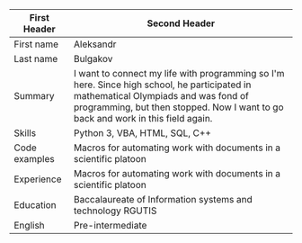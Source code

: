 First Header    | Second Header
----------------| -------------
First name      | Aleksandr
Last name       | Bulgakov
Summary         | I want to connect my life with programming so I'm here. Since high school, he participated in mathematical Olympiads and was fond of programming, but then stopped. Now I want to go back and work in this field again.
Skills          | Python 3, VBA, HTML, SQL, C++
Code examples   | Macros for automating work with documents in a scientific platoon
Experience      | Macros for automating work with documents in a scientific platoon
Education       | Baccalaureate of Information systems and technology RGUTIS
English         | Pre-intermediate